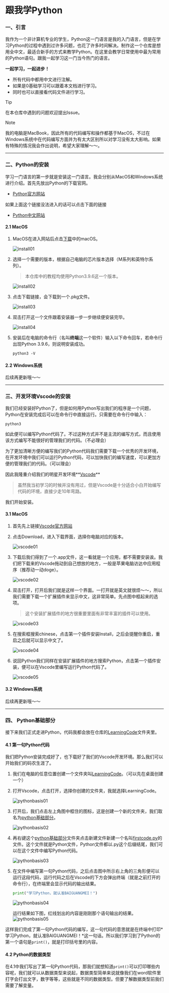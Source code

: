 # 跟我学Python

### 一、引言

我作为一个非计算机专业的学生，Python这一门语言是我的入门语言，但是在学习Python的过程中遇到过许多问题，也花了许多时间解决。制作这一个仓库是想用全中文，最适合新手的方式来教学Python。在这里会教学日常使用中最为常用的Python语句。跟我一起学习这一门当今热门的语言。

**一起学习，一起进步！**

- 所有代码中都用中文进行注解。
- 如果是0基础学习可以跟着本文档进行学习。
- 同时也可以直接看代码文件进行学习。

> [!TIP]
>
> 在本仓库中遇到的问题欢迎提出Issue。

> [!NOTE]
>
> 我的电脑是MacBook，因此所有的代码编写和操作都基于MacOS，不过在Windows系统中在代码编写方面并为有太大区别所以对学习没有太大影响。如果有特殊的情况我会作出说明，希望大家理解～～。

---

### 二、Python的安装

学习一门语言的第一步就是安装这一门语言。我会分别从MacOS和Windows系统进行介绍。首先先放出Python的下载官网。

- [Python官方网站](https://www.python.org/downloads/)

如果上面这个链接没法进入的话可以点击下面的链接

- [Python中文网站](http://python.p2hp.com/downloads/)

#### 2.1 MacOS

1. MacOS在进入网站后点击<u>下载</u>中的macOS。

   ![install01](Image/install01.png)

2. 选择一个需要的版本，根据自己电脑的芯片版本选择（M系列和英特尔系列）。

   > 本仓库中的教程均使用Python3.9.6这一个版本。

   ![install02](Image/install02.png)

3. 点击下载链接，会下载到一个.pkg文件。

   ![install03](Image/install03.png)

4. 双击打开这一个文件跟着安装器一步一步继续便安装完毕。

   ![install04](Image/install04.png)

5. 安装后在电脑的命令行（名叫**终端**这一个软件）输入以下命令回车，若命令行出现Python 3.9.6，则说明安装成功。

   ```shell
   python3 -V
   ```

#### 2.2 Windows系统

后续再更新哦～～

---

### 三、开发环境Vscode的安装

我们已经安装好Python了，但是如何用Python写出我们的程序是一个问题，Python在安装完成后可以在命令行中直接运行。只需要在命令行中输入：

```shell
python3
```

如此便可以编写Python代码了。不过这种方式并不是主流的编写方式，而且使用该方式编写不能很好的管理我们的代码。（不必理会）

为了更加清晰方便的编写我们的Python代码我们需要下载一个优秀的开发环境，在开发环境中我们可以运行Python代码，可以加快我们的编写速度，可以更加方便的管理我们的代码。（可以理会）

因此我隆重介绍我们的明星开发环境**<u>Vscode</u>**

> 虽然我当初学习的时候并没有用过，但是Vscode是十分适合小白开始编写代码的环境，直接少走10年弯路。

我们开始安装。

#### 3.1 MacOS

1. 首先先上链接[Vscode官方网站](https://code.visualstudio.com)

2. 点击Download，进入下载界面，选择你电脑对应的版本。

   ![vscode01](Image/vscode01.png)

3. 下载后我们得到了一个.app文件，这一看就是一个应用，都不需要安装诶。我们把下载来的Vscode拖动到自己想放的地方，一般是苹果电脑访达中应用程序（推荐动一动doge）。

   ![vscode02](Image/vscode02.png)

4. 双击打开，打开后我们就是这样一个界面。一打开就是英文就很烦～～，所以我们需要下载一个扩展插件来显示中文，这非常简单。先点图中框起来的选项。

   > 这个安装扩展插件的地方很重要里面有非常丰富的插件可以使用。

   ![vscode03](Image/vscode03.png)

5. 在搜索框搜索chinese，点击第一个插件安装Install，之后会提醒你重启，重启之后就可以显示中文了。

   ![vscode04](Image/vscode04.png)

6. 说回Python我们同样在安装扩展插件的地方搜索Python，点击第一个插件安装，便可以在Vscode里编写运行Python代码了。

   ![vscode05](Image/vscode05.png)

#### 3.2 Windows系统

后续再更新哦～～

---

### 四、 Python基础部分

接下来我们正式走进Python，代码我都会放在仓库的<u>LearningCode</u>文件夹里。

#### 4.1 第一句Python代码

我们把Python安装完成好了，也下载好了我们的Vscode开发环境。那么我们可以开始我们的码农生涯了。

1. 我们在电脑的任意位置创建一个文件夹叫<u>LearningCode</u>。（可以先在桌面创建一个）

2. 打开Vscode，点击打开，选择你创建的文件夹，我就选择LearningCode。

   ![pythonbasis01](Image/pythonbasis01.png)

3. 打开后，我们点击左上角图中框住的图标，这是创建一个新的文件夹，我们取名为<u>python基础部分</u>。

   ![pythonbasis02](Image/pythonbasis02.png)

4. 再右键这个<u>python基础部分</u>文件夹点击新建文件新建一个名叫<u>firstcode.py</u>的文件。这个文件就是Python文件，Python文件都以.py这个后缀结尾，我们可以在这个文件中编写Python代码。

   ![pythonbasis03](Image/pythonbasis03.png)

5. 在文件中编写第一句Python代码，之后点击图中所示右上角的三角形便可以运行这段代码，运行代码之后在Vscode的下方会弹出终端（就是之前打开的命令行），在终端里会显示代码的输出结果。

   ```python
   print("学习Python，就认准BAIGUANGMEI！")
   ```

   ![pythonbasis04](Image/pythonbasis04.png)

   运行结果如下图，红线划出的内容是刚刚那个语句输出的结果。![pythonbasis05](Image/pythonbasis05.png)

这样我们完成了第一句Python代码的编写，这一句代码的意思就是在终端中打印*学习Python，就认准BAIGUANGMEI！*这一句话。所以我们学习到了Python的第一个语句是`print()`，就是打印括号里的内容。

#### 4.2 Python的数据类型

在4.1中我们写出了第一句Python代码，那我们就想知道`print()`可以打印哪些内容呢，我们就可以从数据类型来说起，数据类型简单来说就像我们在word软件里打字会打出文字，数字等等，这些就是不同的数据类型。但要了解数据类型前我们需要了解变量。
